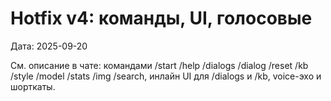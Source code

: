 # Hotfix v4: команды, UI, голосовые

Дата: 2025-09-20

См. описание в чате: командами /start /help /dialogs /dialog /reset /kb /style /model /stats /img /search,
инлайн UI для /dialogs и /kb, voice-эхо и шорткаты.
